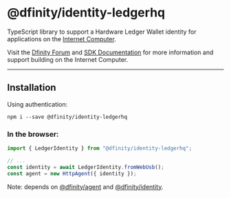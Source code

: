# @dfinity/identity-ledgerhq

TypeScript library to support a Hardware Ledger Wallet identity for applications on the [Internet Computer](https://dfinity.org/).

Visit the [Dfinity Forum](https://forum.dfinity.org/) and [SDK Documentation](https://sdk.dfinity.org/docs/index.html) for more information and support building on the Internet Computer.

---

## Installation

Using authentication:

```
npm i --save @dfinity/identity-ledgerhq
```

### In the browser:

```javascript
import { LedgerIdentity } from "@dfinity/identity-ledgerhq";

// ...
const identity = await LedgerIdentity.fromWebUsb();
const agent = new HttpAgent({ identity });
```



Note: depends on [@dfinity/agent](https://www.npmjs.com/package/@dfinity/agent) and
[@dfinity/identity](https://www.npmjs.com/package/@dfinity/identity).
